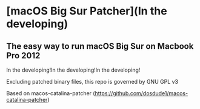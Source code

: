 # [macOS Big Sur Patcher](In the developing)

## The easy way to run macOS Big Sur on Macbook Pro 2012

In the developing!In the developing!In the developing!

Excluding patched binary files, this repo is governed by GNU GPL v3

Based on macos-catalina-patcher (https://github.com/dosdude1/macos-catalina-patcher)
